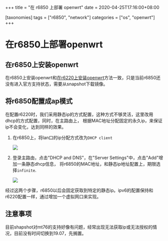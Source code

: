
+++
title = "在 r6850 上部署 openwrt"
date = 2020-04-25T17:16:00+08:00

[taxonomies]
tags = ["r6850", "network"]
categories = ["os", "openwrt"]
+++

# 在r6850上部署openwrt

## 在r6850上安装openwrt

在r6850上安装openwrt和[在r6220上安装openwrt](../openwrt-r6220)方法一致，只是当前r6850还没有进入官方支持状态，需要从snapshot下载镜像。

## 将r6850配置成ap模式

在配置r6220时，我们采用静态ip的方式配置，这种方式不够灵活，这里改用dhcp的方式配置，同时，在主路由上，
根据MAC地址分配固定的永久ip，来保证ip不会变化，达到同样的效果。

1. 在r6850上，将lan口的ip分配方式改为`DHCP client`

    ![](/assets/openwrt-r6850-dhcp-client.png)

2. 登录主路由，点击"DHCP and DNS"，在"Server Settings"中，点击"Add"增加一条静态dhcp信息，
将r6850的MAC地址，和静态ip地址配置上，期限选择`infinite`.

    ![](/assets/openwrt-main-router-set-static-dhcp.png)

经过这两个步骤，r6850以后会固定获取到特定的静态ip。ipv6的配置保持和r6220配置一样，通过增加一个虚拟网口来实现。

## 注意事项

目前shapshot对mt76的支持好像有问题，经常出现无法获取ip或无法授权的情况，目前没有时间切换到19.07，先搁置。
